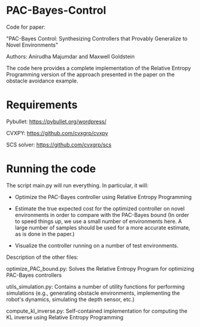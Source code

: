 # PAC-Bayes-Control

Code for paper:

"PAC-Bayes Control: Synthesizing Controllers that Provably Generalize to Novel Environments"

Authors: Anirudha Majumdar and Maxwell Goldstein

The code here provides a complete implementation of the Relative Entropy Programming version of the approach presented in the paper on the obstacle avoidance example. 

# Requirements

Pybullet: https://pybullet.org/wordpress/

CVXPY: https://github.com/cvxgrp/cvxpy

SCS solver: https://github.com/cvxgrp/scs

# Running the code

The script main.py will run everything. In particular, it will:

- Optimize the PAC-Bayes controller using Relative Entropy Programming 
    
- Estimate the true expected cost for the optimized controller on novel environments in order to compare with the PAC-Bayes bound (In order to speed things up, we use a small number of environments here. A large number of samples should be used for a more accurate estimate, as is done in the paper.)
    
- Visualize the controller running on a number of test environments.
    
Description of the other files:

optimize_PAC_bound.py: Solves the Relative Entropy Program for optimizing PAC-Bayes controllers

utils_simulation.py: Contains a number of utility functions for performing simulations (e.g., generating obstacle environments, implementing the robot's dynamics, simulating the depth sensor, etc.)

compute_kl_inverse.py: Self-contained implementation for computing the KL inverse using Relative Entropy Programming

